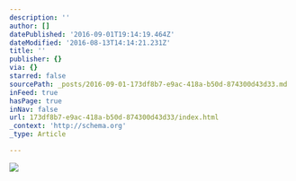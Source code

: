 ```yaml
---
description: ''
author: []
datePublished: '2016-09-01T19:14:19.464Z'
dateModified: '2016-08-13T14:14:21.231Z'
title: ''
publisher: {}
via: {}
starred: false
sourcePath: _posts/2016-09-01-173df8b7-e9ac-418a-b50d-874300d43d33.md
inFeed: true
hasPage: true
inNav: false
url: 173df8b7-e9ac-418a-b50d-874300d43d33/index.html
_context: 'http://schema.org'
_type: Article

---
```

![](https://the-grid-user-content.s3-us-west-2.amazonaws.com/8cd35e18-96ce-46e8-8504-cfc902f7f69e.jpg)